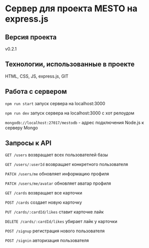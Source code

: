 # Сервер для проекта MESTO на express.js
## Версия проекта
v0.2.1 
## Технологии, использованные в проекте
HTML, CSS, JS, express.js, GIT
## Работа с сервером
`npm run start` запуск сервера на localhost:3000  

`npm run dev` запуск сервера на localhost:3000 с хот релоудом  

`mongodb://localhost:27017/mestodb` - адрес подключения Node.js к серверу Mongo
## Запросы к API
`GET /users` возвращает всех пользователей базы
 
`GET /users/:userId` возвращает конкретного пользователя

`PATCH /users/me` обновляет информацию профиля

`PATCH /users/me/avatar` обновляет аватар профиля

`GET /cards` возвращает все карточки

`POST /cards` создает новую карточку

`PUT /cards/:cardId/likes` ставит карточке лайк

`DELETE /cards/:cardId/likes` убирает лайк у карточки

`POST /signup` регистрация нового пользователя

`POST /signin` авторизация пользователя

